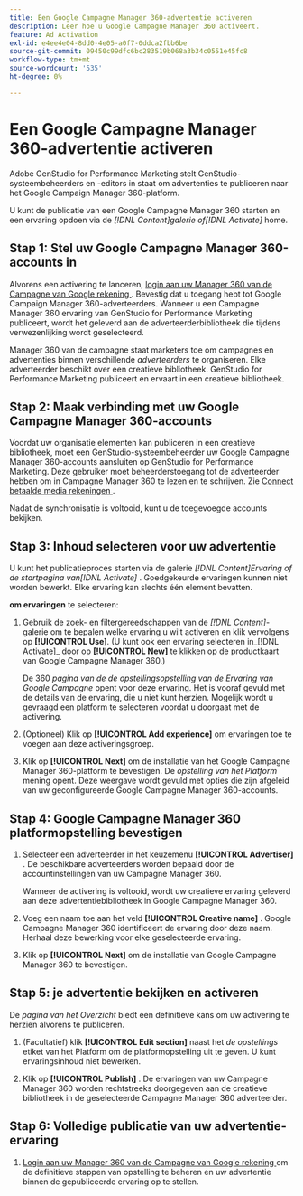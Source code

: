 ```yaml
---
title: Een Google Campagne Manager 360-advertentie activeren
description: Leer hoe u Google Campagne Manager 360 activeert.
feature: Ad Activation
exl-id: e4ee4e04-8dd0-4e05-a0f7-0ddca2fbb6be
source-git-commit: 09450c99dfc6bc283519b068a3b34c0551e45fc8
workflow-type: tm+mt
source-wordcount: '535'
ht-degree: 0%

---
```


# Een Google Campagne Manager 360-advertentie activeren

Adobe GenStudio for Performance Marketing stelt GenStudio-systeembeheerders en -editors in staat om advertenties te publiceren naar het Google Campaign Manager 360-platform.

U kunt de publicatie van een Google Campagne Manager 360 starten en een ervaring opdoen via de _[!DNL Content]_galerie of_[!DNL Activate]_ home.

## Stap 1: Stel uw Google Campagne Manager 360-accounts in

Alvorens een activering te lanceren, [ login aan uw Manager 360 van de Campagne van Google rekening ](https://campaignmanager.google.com). Bevestig dat u toegang hebt tot Google Campaign Manager 360-adverteerders. Wanneer u een Campagne Manager 360 ervaring van GenStudio for Performance Marketing publiceert, wordt het geleverd aan de adverteerderbibliotheek die tijdens verwezenlijking wordt geselecteerd.

Manager 360 van de campagne staat marketers toe om campagnes en advertenties binnen verschillende _adverteerders_ te organiseren. Elke adverteerder beschikt over een creatieve bibliotheek. GenStudio for Performance Marketing publiceert en ervaart in een creatieve bibliotheek.

## Stap 2: Maak verbinding met uw Google Campagne Manager 360-accounts

Voordat uw organisatie elementen kan publiceren in een creatieve bibliotheek, moet een GenStudio-systeembeheerder uw Google Campagne Manager 360-accounts aansluiten op GenStudio for Performance Marketing. Deze gebruiker moet beheerderstoegang tot de adverteerder hebben om in Campagne Manager 360 te lezen en te schrijven. Zie [ Connect betaalde media rekeningen ](/help/user-guide/connectors/connect-channel.md).

Nadat de synchronisatie is voltooid, kunt u de toegevoegde accounts bekijken.

## Stap 3: Inhoud selecteren voor uw advertentie

U kunt het publicatieproces starten via de galerie _[!DNL Content]_Ervaring of de startpagina van_[!DNL Activate]_ . Goedgekeurde ervaringen kunnen niet worden bewerkt. Elke ervaring kan slechts één element bevatten.

**om ervaringen** te selecteren:

1. Gebruik de zoek- en filtergereedschappen van de _[!DNL Content]_-galerie om te bepalen welke ervaring u wilt activeren en klik vervolgens op **[!UICONTROL Use]**. (U kunt ook een ervaring selecteren in_[!DNL Activate]_ door op **[!UICONTROL New]** te klikken op de productkaart van Google Campagne Manager 360.)

   De 360 _pagina van de de opstellingsopstelling van de Ervaring van Google Campagne_ opent voor deze ervaring. Het is vooraf gevuld met de details van de ervaring, die u niet kunt herzien. Mogelijk wordt u gevraagd een platform te selecteren voordat u doorgaat met de activering.

1. (Optioneel) Klik op **[!UICONTROL Add experience]** om ervaringen toe te voegen aan deze activeringsgroep.

1. Klik op **[!UICONTROL Next]** om de installatie van het Google Campagne Manager 360-platform te bevestigen.
De _opstelling van het Platform_ mening opent. Deze weergave wordt gevuld met opties die zijn afgeleid van uw geconfigureerde Google Campagne Manager 360-accounts.

## Stap 4: Google Campagne Manager 360 platformopstelling bevestigen

1. Selecteer een adverteerder in het keuzemenu **[!UICONTROL Advertiser]** . De beschikbare adverteerders worden bepaald door de accountinstellingen van uw Campagne Manager 360.

   Wanneer de activering is voltooid, wordt uw creatieve ervaring geleverd aan deze advertentiebibliotheek in Google Campagne Manager 360.

1. Voeg een naam toe aan het veld **[!UICONTROL Creative name]** . Google Campagne Manager 360 identificeert de ervaring door deze naam.
Herhaal deze bewerking voor elke geselecteerde ervaring.

1. Klik op **[!UICONTROL Next]** om de installatie van Google Campagne Manager 360 te bevestigen.

## Stap 5: je advertentie bekijken en activeren

De _pagina van het Overzicht_ biedt een definitieve kans om uw activering te herzien alvorens te publiceren.

1. (Facultatief) klik **[!UICONTROL Edit section]** naast het _de opstellings_ etiket van het Platform om de platformopstelling uit te geven. U kunt ervaringsinhoud niet bewerken.

1. Klik op **[!UICONTROL Publish]** .
De ervaringen van uw Campagne Manager 360 worden rechtstreeks doorgegeven aan de creatieve bibliotheek in de geselecteerde Campagne Manager 360 adverteerder.

## Stap 6: Volledige publicatie van uw advertentie-ervaring

1. [ Login aan uw Manager 360 van de Campagne van Google rekening ](https://campaignmanager.google.com) om de definitieve stappen van opstelling te beheren en uw advertentie binnen de gepubliceerde ervaring op te stellen.
